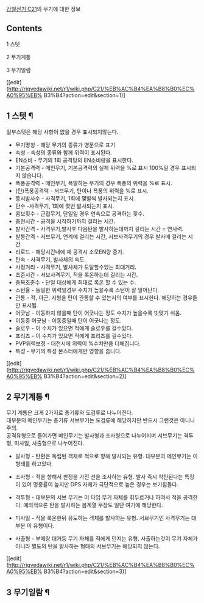 [강철전기 C21](%EA%B0%95%EC%B2%A0%EC%A0%84%EA%B8%B0%20C21.md)의 무기에 대한 정보

## Contents

    

1 스텟

2 무기계통

3 무기일람

[[edit](http://rigvedawiki.net/r1/wiki.php/C21/%EB%AC%B4%EA%B8%B0%EC%A0%95%EB%
B3%B4?action=edit&section=1)]

## 1 스텟 ¶

일부스텟은 해당 사항이 없을 경우 표시되지않는다.  

  * 무기명칭 - 해당 무기의 종류가 영문으로 표기
  * 속성 - 속성의 종류와 함께 위력이 표시된다.
  * EN소비 - 무기의 1회 공격당의 EN소비량을 표시한다.
  * 기본공격력 - 메인무기, 기본공격력의 실제 위력을 %로 표시 100%일 경우 표시되지 않습니다.
  * 폭풍공격력 - 메인무기, 폭발하는 무기의 경우 폭풍의 위력을 %로 표시.
  * (탄)폭풍공격력 - 서브무기, 탄이나 폭풍의 위력을 %로 표시.
  * 동시발사수 - 사격무기, 1회에 몇발씩 발사되는지 표시.
  * 탄수 -사격무기, 1회에 몇번 발사되는지 표시.
  * 콤보휫수 - 근접무기, 단일일 경우 연속으로 공격하는 횟수.
  * 충전시간 - 공격을 시작하기까지 걸리는 시간.
  * 발사간격 - 사격무기,발사후 다음탄을 발사하는데까지 걸리는 시간 = 연사력.
  * 발동간격 - 서브무기, 연계에 걸리는 시간, 서브사격무기의 경우 발사에 걸리는 시간.
  * 리로드 - 해당시간내에 재 공격시 소모EN량 증가.
  * 탄속 - 사격무기, 발사체의 속도.
  * 사정거리 - 사격무기, 발사체가 도달할수있는 최대거리.
  * 조준시간 - 서브사격무기, 적을 록온하는데 걸리는 시간.
  * 중복조준수 - 단일 대상에게 최대로 록온 할 수 있는 수.
  * 스턴율 - 동일한 위력일경우 수치가 높을수록 스턴이 잘 일어난다.
  * 관통 - 적, 아군, 지형을 탄이 관통할 수 있는지의 여부를 표시한다. 해당하는 경우들만 표시됨.
  * 어긋남 - 이동하지 않을때 탄이 어긋나는 정도 수치가 높을수록 빗맞기 쉬움.
  * 이동중 어긋남 - 이동중일때 탄이 어긋나는 정도.
  * 슬로우 - 이 수치가 있으면 적에게 슬로우를 걸수있다.
  * 프리즈 - 이 수치가 있으면 적에게 프리즈를 걸수있다.
  * PVP위력보정 - 대전시에 위력이 %수치만큼 더해집니다.
  * 특성 - 무기의 특성 몬스터에게만 영향을 줍니다.  

[[edit](http://rigvedawiki.net/r1/wiki.php/C21/%EB%AC%B4%EA%B8%B0%EC%A0%95%EB%
B3%B4?action=edit&section=2)]

## 2 무기계통 ¶

무기 계통은 크게 2가지로 총기류와 도검류로 나누어진다.  
대부분의 메인무기는 총기류 서브무기는 도검류에 해당하지만 반드시 그런것은 아니니 주의.  
공격유형으로 들어가면 메인무기는 발사형과 조사형으로 나누어지며 서브무기는 격투형, 미사일, 사출형으로 나누어진다.  

  * 발사형 - 탄환은 독립된 객체로 적으로 향해 발사되는 유형. 대부분의 메인무기는 이형태를 하고있다.
  * 조사형 - 적을 향해서 판정을 가진 선을 조사하는 유형. 발사 즉시 착탄된다는 특징이 있어 명중률이 높지만 DPS 자체가 극단적으로 높은 경우는 보기힘들다.  

  * 격투형 - 대부분의 서브 무기는 이 타입 무기 자체를 휘두르거나 하여서 적을 공격한다. 예외적으론 탄을 발사하는 봄계열 무장도 일단 여기에 해당한다.
  * 미사일 - 적을 록온한뒤 유도하는 겍체를 발사하는 유형. 서브무기인 사격무기는 대부분 이 유형이다.
  * 사출형 - 부메랑 대거등 무기 자체를 적에게 던지는 유형. 사출하는것이 무기 자체가 아니라 별도의 탄을 발사하는 형태의 서브무기는 해당되지 않는다.  

[[edit](http://rigvedawiki.net/r1/wiki.php/C21/%EB%AC%B4%EA%B8%B0%EC%A0%95%EB%
B3%B4?action=edit&section=3)]

## 3 무기일람 ¶

